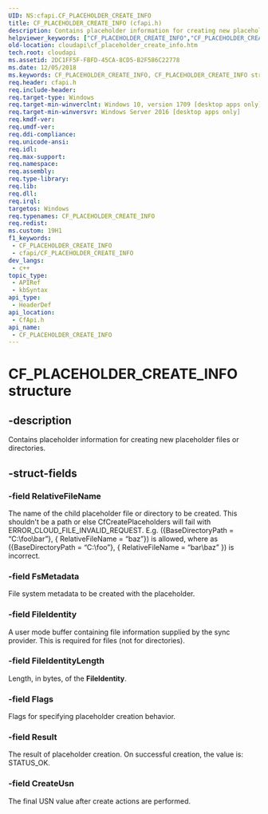 ```yaml
---
UID: NS:cfapi.CF_PLACEHOLDER_CREATE_INFO
title: CF_PLACEHOLDER_CREATE_INFO (cfapi.h)
description: Contains placeholder information for creating new placeholder files or directories.
helpviewer_keywords: ["CF_PLACEHOLDER_CREATE_INFO","CF_PLACEHOLDER_CREATE_INFO structure","cfapi/CF_PLACEHOLDER_CREATE_INFO","cloudApi.cf_placeholder_create_info"]
old-location: cloudapi\cf_placeholder_create_info.htm
tech.root: cloudapi
ms.assetid: 2DC1FF5F-FBFD-45CA-8CD5-B2F586C22778
ms.date: 12/05/2018
ms.keywords: CF_PLACEHOLDER_CREATE_INFO, CF_PLACEHOLDER_CREATE_INFO structure, cfapi/CF_PLACEHOLDER_CREATE_INFO, cloudApi.cf_placeholder_create_info
req.header: cfapi.h
req.include-header: 
req.target-type: Windows
req.target-min-winverclnt: Windows 10, version 1709 [desktop apps only]
req.target-min-winversvr: Windows Server 2016 [desktop apps only]
req.kmdf-ver: 
req.umdf-ver: 
req.ddi-compliance: 
req.unicode-ansi: 
req.idl: 
req.max-support: 
req.namespace: 
req.assembly: 
req.type-library: 
req.lib: 
req.dll: 
req.irql: 
targetos: Windows
req.typenames: CF_PLACEHOLDER_CREATE_INFO
req.redist: 
ms.custom: 19H1
f1_keywords:
 - CF_PLACEHOLDER_CREATE_INFO
 - cfapi/CF_PLACEHOLDER_CREATE_INFO
dev_langs:
 - c++
topic_type:
 - APIRef
 - kbSyntax
api_type:
 - HeaderDef
api_location:
 - CfApi.h
api_name:
 - CF_PLACEHOLDER_CREATE_INFO
---
```


# CF_PLACEHOLDER_CREATE_INFO structure


## -description

Contains placeholder information for creating new placeholder files or directories.

## -struct-fields

### -field RelativeFileName

The name of the child placeholder file or directory to be created. 
This shouldn't be a path or else CfCreatePlaceholders will fail with ERROR_CLOUD_FILE_INVALID_REQUEST.
E.g. ({BaseDirectoryPath = “C:\foo\bar”}, { RelativeFileName = “baz”}) is allowed, where as ({BaseDirectoryPath = “C:\foo”}, { RelativeFileName = “bar\baz” }) is incorrect.

### -field FsMetadata

File system metadata to be created with the placeholder.

### -field FileIdentity

A user mode buffer containing file information supplied by the sync provider. This is required for files (not for directories).

### -field FileIdentityLength

Length, in bytes, of the <b>FileIdentity</b>.

### -field Flags

Flags for specifying placeholder creation behavior.

### -field Result

The result of placeholder creation. On successful creation, the value is: STATUS_OK.

### -field CreateUsn

The final USN value after create actions are performed.

